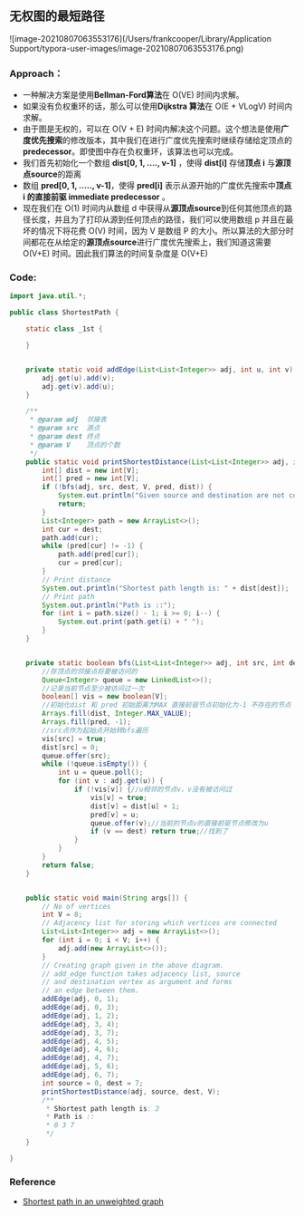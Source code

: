 ## 无权图的最短路径



![image-20210807063553176](/Users/frankcooper/Library/Application Support/typora-user-images/image-20210807063553176.png)

### Approach：

- 一种解决方案是使用**Bellman-Ford算法**在 O(VE) 时间内求解。
- 如果没有负权重环的话，那么可以使用**Dijkstra 算法**在 O(E + VLogV) 时间内求解。 
- 由于图是无权的，可以在 O(V + E) 时间内解决这个问题。这个想法是使用**广度优先搜索**的修改版本，其中我们在进行广度优先搜索时继续存储给定顶点的**predecessor**。即使图中存在负权重环，该算法也可以完成。 
- 我们首先初始化一个数组 **dist[0, 1, ...., v-1]** ，使得 **dist[i]** 存储**顶点 i** 与**源顶点source**的距离
- 数组 **pred[0, 1, ....., v-1]**，使得 **pred[i]** 表示从源开始的广度优先搜索中**顶点 i 的直接前驱 immediate predecessor** 。 
- 现在我们在 O(1) 时间内从数组 d 中获得从**源顶点source**到任何其他顶点的路径长度，并且为了打印从源到任何顶点的路径，我们可以使用数组 p 并且在最坏的情况下将花费 O(V) 时间，因为 V 是数组 P 的大小。所以算法的大部分时间都花在从给定的**源顶点source**进行广度优先搜索上，我们知道这需要 O(V+E) 时间。因此我们算法的时间复杂度是 O(V+E)

### Code:

```java
import java.util.*;

public class ShortestPath {

    static class _1st {

    }


    private static void addEdge(List<List<Integer>> adj, int u, int v) {
        adj.get(u).add(v);
        adj.get(v).add(u);
    }

    /**
     * @param adj  邻接表
     * @param src  源点
     * @param dest 终点
     * @param V    顶点的个数
     */
    public static void printShortestDistance(List<List<Integer>> adj, int src, int dest, int V) {
        int[] dist = new int[V];
        int[] pred = new int[V];
        if (!bfs(adj, src, dest, V, pred, dist)) {
            System.out.println("Given source and destination are not connected");
            return;
        }
        List<Integer> path = new ArrayList<>();
        int cur = dest;
        path.add(cur);
        while (pred[cur] != -1) {
            path.add(pred[cur]);
            cur = pred[cur];
        }
        // Print distance
        System.out.println("Shortest path length is: " + dist[dest]);
        // Print path
        System.out.println("Path is ::");
        for (int i = path.size() - 1; i >= 0; i--) {
            System.out.print(path.get(i) + " ");
        }
    }


    private static boolean bfs(List<List<Integer>> adj, int src, int dest, int V, int[] pred, int[] dist) {
        //存顶点的邻接点将要被访问的
        Queue<Integer> queue = new LinkedList<>();
        //记录当前节点至少被访问过一次
        boolean[] vis = new boolean[V];
        //初始化dist 和 pred 初始距离为MAX 直接前驱节点初始化为-1 不存在的节点
        Arrays.fill(dist, Integer.MAX_VALUE);
        Arrays.fill(pred, -1);
        //src点作为起始点开始转bfs遍历
        vis[src] = true;
        dist[src] = 0;
        queue.offer(src);
        while (!queue.isEmpty()) {
            int u = queue.poll();
            for (int v : adj.get(u)) {
                if (!vis[v]) {//u相邻的节点v，v没有被访问过
                    vis[v] = true;
                    dist[v] = dist[u] + 1;
                    pred[v] = u;
                    queue.offer(v);//当前的节点v的直接前驱节点修改为u
                    if (v == dest) return true;//找到了
                }
            }
        }
        return false;
    }


    public static void main(String args[]) {
        // No of vertices
        int V = 8;
        // Adjacency list for storing which vertices are connected
        List<List<Integer>> adj = new ArrayList<>();
        for (int i = 0; i < V; i++) {
            adj.add(new ArrayList<>());
        }
        // Creating graph given in the above diagram.
        // add_edge function takes adjacency list, source
        // and destination vertex as argument and forms
        // an edge between them.
        addEdge(adj, 0, 1);
        addEdge(adj, 0, 3);
        addEdge(adj, 1, 2);
        addEdge(adj, 3, 4);
        addEdge(adj, 3, 7);
        addEdge(adj, 4, 5);
        addEdge(adj, 4, 6);
        addEdge(adj, 4, 7);
        addEdge(adj, 5, 6);
        addEdge(adj, 6, 7);
        int source = 0, dest = 7;
        printShortestDistance(adj, source, dest, V);
        /**
         * Shortest path length is: 2
         * Path is ::
         * 0 3 7
         */
    }

}
```

### Reference

- [Shortest path in an unweighted graph](https://www.geeksforgeeks.org/shortest-path-unweighted-graph)

